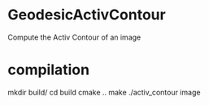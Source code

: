 # GeodesicActivContour

Compute the Activ Contour of an image


# compilation

mkdir build/
cd build
cmake ..
make
./activ_contour image
